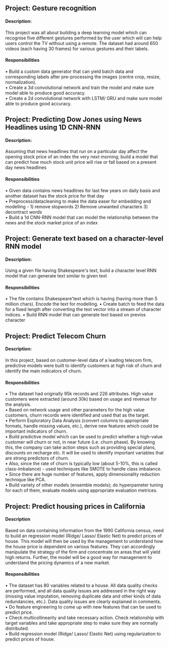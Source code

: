 ## Project: Gesture recognition
#### Description: 
This project was all about building a deep learning model which can recognise five different gestures performed by the user which will can help users control the TV without using a remote. The dataset had around 650 videos (each having 30 frames) for various gestures and their labels.
#### Responsibilities
•	Build a custom data generator that can yield batch data and corresponding labels after pre-processing the images (centre crop, resize, normalization).<br>
•	Create a 3d convolutional network and train the model and make sure model able to produce good accuracy.<br>
•	Create a 2d convolutional network with LSTM/ GRU and make sure model able to produce good accuracy.<br>

## Project: Predicting Dow Jones using News Headlines using 1D CNN-RNN
#### Description: 
Assuming that news headlines that run on a particular day affect the opening stock price of an index the very next morning; build a model that can predict how much stock unit price will rise or fall based on a present day news headlines
#### Responsibilities
•	Given data contains news headlines for last few years on daily basis and another dataset has the stock price for that day <br>
•	Preprocess/datacleaning to make the data easer for embedding and modelling - 1) remove stopwords 2) Remove unwanted characters 3) decontract words <br>
•	Build a 1d CNN-RNN model that can model the relationship between the news and the stock market price of an index

## Project: Generate text based on a character-level RNN model
#### Description: 
Using a given file having Shakespeare's text, build a character level RNN model that can generate text similar to given text
#### Responsibilities
•	The file contains Shakespeare'text which is having (having more than 5 million chars). Encode the text for modelling.
•	Create batch to feed the data for a fixed length after converting the text vector into a stream of character indices.
•	Build RNN model that can generate text based on previos character

## Project: Predict Telecom Churn
#### Description: 
In this project, based on customer-level data of a leading telecom firm, predictive models were built to identify customers at high risk of churn and identify the main indicators of churn. <br>
#### Responsibilities
•	The dataset had originally 95k records and 226 attributes. High value customers were extracted (around 30k) based on usage and revenue for the analysis. <br>
•	Based on network usage and other parameters for the high value customers, churn records were identified and used that as the target.<br>
•	Perform Exploratory Data Analysis (convert columns to appropriate formats, handle missing values, etc.), derive new features which could be important indicators of churn. <br>
•	Build predictive model which can be used to predict whether a high-value customer will churn or not, in near future (i.e. churn phase). By knowing this, the company can take action steps such as providing special plans, discounts on recharge etc. It will be used to identify important variables that are strong predictors of churn. <br>
•	Also, since the rate of churn is typically low (about 5-10%, this is called class-imbalance) - used techniques like SMOTE to handle class imbalance. <br>
•	Since there are huge number of features, apply dimensionality reduction technique like PCA.<br>
•	Build variety of other models (ensemble models); do hyperpameter tuning for each of them, evaluate models using appropriate evaluation metrices.<br>

## Project: Predict housing prices in California 
#### Description
Based on data containing information from the 1990 California census, need to build an regression model (Ridge/ Lasso/ Elastic Net) to predict prices of house. This model will then be used by the management to understand how the house price is dependent on various features. They can accordingly manipulate the strategy of the firm and concentrate on areas that will yield high returns. Further, the model will be a good way for management to understand the pricing dynamics of a new market.<br>
#### Responsibilities
•	The dataset has 80 variables related to a house. All data quality checks are performed, and all data quality issues are addressed in the right way (missing value imputation, removing duplicate data and other kinds of data redundancies, etc.). Data quality issues are clearly explained in comments. <br>
•	Do feature engineering to come up with new features that can be used to predict price.<br>
•	Check multicollinearity and take necessary action. Check relationship with target variables and take appropriate step to make sure they are normally distributed.<br>
•	Build regression model (Ridge/ Lasso/ Elastic Net) using regularization to predict prices of house. <br>


